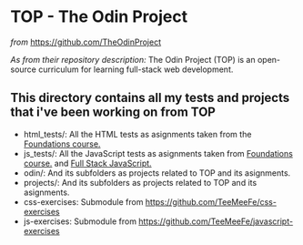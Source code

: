 # TOP - The Odin Project  

*from* <https://github.com/TheOdinProject>

*As from their repository description:* The Odin Project (TOP) is an open-source curriculum for learning full-stack web development.  

## This directory contains all my tests and projects that i've been working on from TOP

- html_tests/: All the HTML tests as asignments taken from the [Foundations course.](https://www.theodinproject.com/paths/foundations/courses/foundations)
- js_tests/: All the JavaScript tests as asignments taken from [Foundations course.](https://www.theodinproject.com/paths/foundations/courses/foundations) and [Full Stack JavaScript.](https://www.theodinproject.com/paths/full-stack-javascript)
- odin/: And its subfolders as projects related to TOP and its asignments.  
- projects/: And its subfolders as projects related to TOP and its asignments.  
- css-exercises: Submodule from <https://github.com/TeeMeeFe/css-exercises>
- js-exercises: Submodule from <https://github.com/TeeMeeFe/javascript-exercises>
